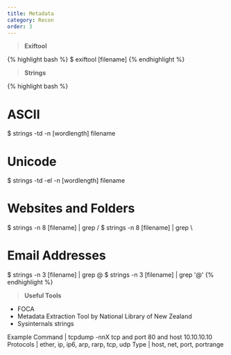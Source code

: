 ```yaml
---
title: Metadata 
category: Recon
order: 3
---
```


> **Exiftool** 

{% highlight bash %}
$ exiftool [filename]
{% endhighlight %}

> **Strings** 

{% highlight bash %}
# ASCII
$ strings -td -n [wordlength] filename
# Unicode
$ strings -td -el -n [wordlength] filename
# Websites and Folders
$ strings -n 8 [filename] | grep /
$ strings -n 8 [filename] | grep \\
# Email Addresses 
$ strings -n 3 [filename] | grep @
$ strings -n 3 [filename] | grep '@'
{% endhighlight %}

> **Useful Tools**

* FOCA
* Metadata Extraction Tool by National Library of New Zealand
* Sysinternals strings


Example Command | tcpdump -nnX tcp and port 80 and host 10.10.10.10
Protocols | ether, ip, ip6, arp, rarp, tcp, udp
Type | host, net, port, portrange
